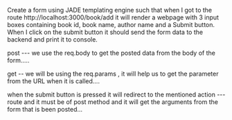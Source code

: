 Create a form using JADE templating engine such that when I got to the route http://localhost:3000/book/add 
it will render a webpage with 3 input boxes containing book id, book name, author name and a Submit button.
 When I click on the submit button it should send the form data to the backend and print it to console.



 post --- we use the req.body to get the posted data from the body of the form.....

 get -- we will be using the req.params , it will  help us to get the parameter from the URL when it is called....

 when the submit button is pressed it will redirect to the mentioned action --- route and it must be of post method
 and it will get the arguments from the form that is been posted...

 